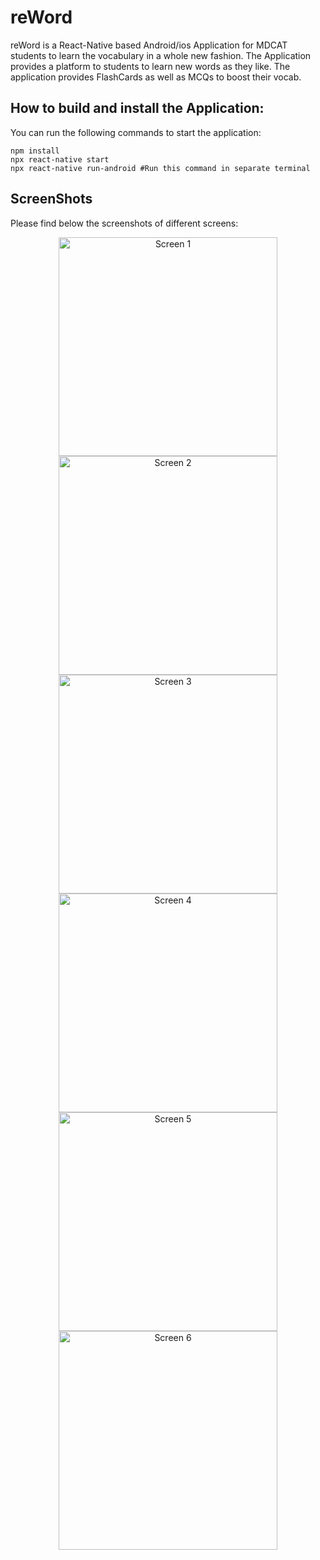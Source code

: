 # reWord

reWord is a React-Native based Android/ios Application for MDCAT students to learn the vocabulary in a whole new fashion.
The Application provides a platform to students to learn new words as they like. The application provides FlashCards as well as MCQs to boost their vocab.

## How to build and install the Application:

You can run the following commands to start the application:

```
npm install
npx react-native start
npx react-native run-android #Run this command in separate terminal
```


## ScreenShots

Please find below the screenshots of different screens:

<p align="center">
  <img src="./ScreenShots/screen1.png" width="350" title="Screen 1">
  <img src="./ScreenShots/screen2.png" width="350" title="Screen 2">
  <img src="./ScreenShots/screen3.png" width="350" title="Screen 3">
  <img src="./ScreenShots/screen4.png" width="350" title="Screen 4">
  <img src="./ScreenShots/screen5.png" width="350" title="Screen 5">
  <img src="./ScreenShots/screen6.png" width="350" title="Screen 6">
</p>

